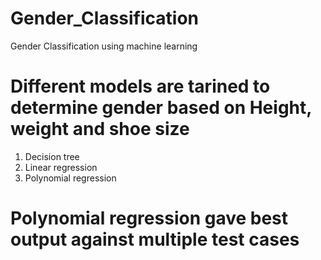 # Gender_Classification
Gender Classification using machine learning

# Different models are tarined to determine gender based on Height, weight and shoe size

1. Decision tree
2. Linear regression
3. Polynomial regression

# Polynomial regression gave best output against multiple test cases

